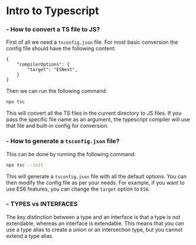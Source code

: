 # Intro to Typescript

### - How to convert a TS file to JS?

First of all we need a `tsconfig.json` file. For most basic conversion the config file should have the following content:

    {
        "compilerOptions": {
            "target": "ESNext",
        }
    }

Then we can run the following command:

```bash
npx tsc
```

This will convert all the TS files in the current directory to JS files. If you pass the specific file name as an argument, the typescript compiler will use that file and built-in config for conversion.

### - How to generate a `tsconfig.json` file?

This can be done by running the following command:

```bash
npx tsc --init
```

This will generate a `tsconfig.json` file with all the default options. You can then modify the config file as per your needs. For example, if you want to use ES6 features, you can change the `target` option to `ES6`.

### - TYPES vs INTERFACES

The key distinction between a type and an interface is that a type is not extendable, whereas an interface is extendable. This means that you can use a type alias to create a union or an intersection type, but you cannot extend a type alias.
